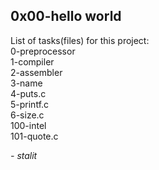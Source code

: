 ## 0x00-hello world   
List of tasks(files) for this project:   
0-preprocessor  
1-compiler  
2-assembler  
3-name  
4-puts.c  
5-printf.c  
6-size.c  
100-intel  
101-quote.c   
   
*- stalit*
